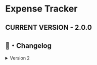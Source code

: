 # Expense Tracker

## CURRENT VERSION - 2.0.0

## <a id="Changelog"></a>📝・Changelog
<details>

  <summary>Version 2</summary>

    [Version 2.0.0]
        - Fixed a budget bug where user could put a budget higher than the balance.
        - Fixed a bug where if the user had negative balance and tried to add budget, program would freeze there.
        - User can now see how much balance and budget is available in the account settings.
        - User can now change the PIN.
        - User can add expenses now! (3 choices only)
        - User can clear expense history.
        - Added a choice in account settings so that the user can return to the menu.
        - Added purchases History (unlimited range)
        - Changed blocked from 6 chances to 5.
        - Current Month expenses working!

  <summary>Version 1</summary>

    [Version 1.1.0]
        - Created new Classes for code optimization.
        - If a user doesn't have an account, the program will ask for a new PIN
        - User can add Balance
        - User can Set new Budget
        - All updated and saved in real time.

    [Version 1.0.1]
        - Fixed a bug when the user get blocked, the correct pin need to be inserted twice

    [Version 1.0.0]
        - Added Login System
        - Added Blocking system for when user inserts wrong pin 6 times in a row. Each time user is blocked, the blocking time doubles.
        - Added Static Methods for code optimization
        - Configuration File located in %temp% "FileManagement.cfg"
    

</details>
